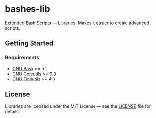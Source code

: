 # bashes-lib
Extended Bash Scripts — Libraries. Makes it easier to create advanced scripts.


## Getting Started
### Requirements
- [GNU Bash](https://www.gnu.org/software/bash/) >= 5.1
- [GNU Coreutils](https://www.gnu.org/software/coreutils/) >= 9.3
- [GNU Findutils](https://www.gnu.org/software/findutils/) >= 4.9


## License
Libraries are licensed under the MIT License — see the [LICENSE](./LICENSE) file for details.

